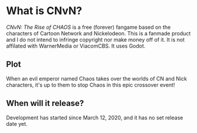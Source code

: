 # What is CNvN?
*CNvN: The Rise of CHAOS* is a free (forever) fangame based on the characters of Cartoon Network and Nickelodeon.
This is a fanmade product and I do not intend to infringe copyright nor make money off of it. It is not affilated with WarnerMedia or ViacomCBS. It uses Godot.

## Plot
When an evil emperor named Chaos takes over the worlds of CN and Nick characters, it's up to them to stop Chaos in this epic crossover event!

## When will it release?
Development has started since March 12, 2020, and it has no set release date yet.

